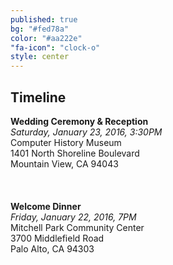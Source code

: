 ```yaml
---
published: true
bg: "#fed78a"
color: "#aa222e"
"fa-icon": "clock-o"
style: center
---
```


















## Timeline

**Wedding Ceremony & Reception**<br>
*Saturday, January 23, 2016, 3:30PM*<br>
Computer History Museum<br>
1401 North Shoreline Boulevard<br>
Mountain View, CA 94043<br>
<br><br>    
**Welcome Dinner**<br>
*Friday, January 22, 2016, 7PM*<br>
Mitchell Park Community Center<br>
3700 Middlefield Road<br>
Palo Alto, CA 94303<br>
